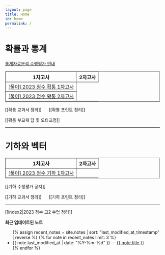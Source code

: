 ```yaml
---
layout: page
title: Home
id: home
permalink: /
---
```


# 확률과 통계

<a href="https://share.note.sx/iac0kb2l#a8zydRKqr6q3l80VrlXoLLfweb0+5CNgpYIKe77qV0k" target="_self">통계자료분석 수행평가 안내</a>

<table border="1">
<th>1차고사</th> <th>2차고사</th> 
  <tr>
	<td class="tg-0 lax"><a href="https://mathpractice.netlify.app/csp1" target="_self">[풀이] 2023 청수 확통 1차고사</a></td>
  </tr>
   <tr>
	<td class="tg-0 lax"><a href="https://mathpractice.netlify.app/csp2" target="_self">[풀이] 2023 청수 확통 2차고사</a></td>
  </tr>
  </table>
  

[[확통 교과서 정리]] &nbsp;&nbsp;&nbsp;&nbsp; [[확통 프린트 정리]] 

[[확통 부교재 답 및 오타교정]] &nbsp;&nbsp;&nbsp;&nbsp; 

---
# 기하와 벡터


<table border="1">
<th>1차고사</th> <th>2차고사</th> 
  <tr>
	<td class="tg-0 lax"><a href="https://mathpractice.netlify.app/csg1" target="_self">[풀이] 2023 청수 기하 1차고사</a></td>
  </tr>
  </table>
  

[[기하 수행평가 공지]]

[[기하 교과서 정리]] &nbsp;&nbsp;&nbsp;&nbsp; [[기하 프린트 정리]] 



---

[[index2|2023 청수 고2 수업 정리]]

<strong>최근 업데이트된 노트</strong>

<ul>
  {% assign recent_notes = site.notes | sort: "last_modified_at_timestamp" | reverse %}
  {% for note in recent_notes limit: 3 %}
    <li>
      {{ note.last_modified_at | date: "%Y-%m-%d" }} — <a class="internal-link" href="{{ note.url }}">{{ note.title }}</a>
    </li>
  {% endfor %}
</ul>

<style>
  .wrapper {
    max-width: 46em;
  }
</style>
